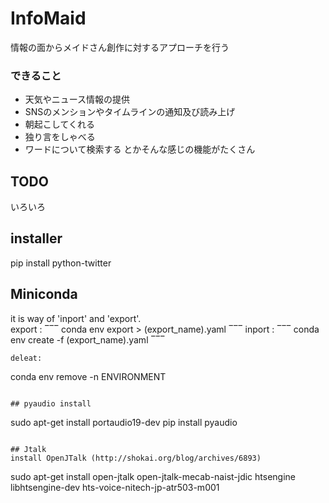 # InfoMaid
情報の面からメイドさん創作に対するアプローチを行う
### できること
* 天気やニュース情報の提供
* SNSのメンションやタイムラインの通知及び読み上げ
* 朝起こしてくれる
* 独り言をしゃべる
* ワードについて検索する
とかそんな感じの機能がたくさん

## TODO 
いろいろ
## installer
pip install python-twitter

## Miniconda
it is way of 'inport' and 'export'.  
export : 
‾‾‾
conda env export > (export_name).yaml
‾‾‾
inport : 
‾‾‾
conda env create -f (export_name).yaml
‾‾‾
~~~
deleat:
~~~
conda env remove -n ENVIRONMENT
~~~

## pyaudio install
~~~
sudo apt-get install portaudio19-dev
pip install pyaudio
~~~

## Jtalk
install OpenJTalk (http://shokai.org/blog/archives/6893)  
~~~
sudo apt-get install open-jtalk open-jtalk-mecab-naist-jdic htsengine libhtsengine-dev hts-voice-nitech-jp-atr503-m001
~~~


